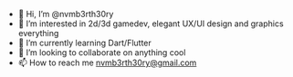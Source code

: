 - 👋 Hi, I’m @nvmb3rth30ry
- 👀 I’m interested in 2d/3d gamedev, elegant UX/UI design and graphics everything
- 🌱 I’m currently learning Dart/Flutter
- 💞️ I’m looking to collaborate on anything cool
- 📫 How to reach me nvmb3rth30ry@gmail.com 

<!---
nvmb3rth30ry/nvmb3rth30ry is a ✨ special ✨ repository because its `README.md` (this file) appears on your GitHub profile.
You can click the Preview link to take a look at your changes.
--->
